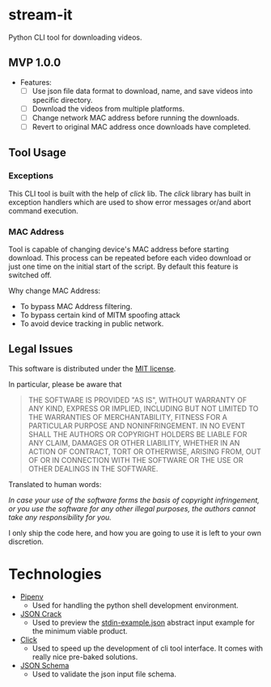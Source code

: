# stream-it

Python CLI tool for downloading videos.

## MVP 1.0.0

- Features:
  - [ ] Use json file data format to download, name, and save videos into specific directory.
  - [ ] Download the videos from multiple platforms.
  - [ ] Change network MAC address before running the downloads.
  - [ ] Revert to original MAC address once downloads have completed.

## Tool Usage

### Exceptions

This CLI tool is built with the help of _click_ lib. The _click_ library has built in exception handlers which are used to show error messages or/and abort command execution.

### MAC Address

Tool is capable of changing device's MAC address before starting download. This process can be repeated before each video download or just one time on the initial start of the script. By default this feature is switched off.

Why change MAC Address:

- To bypass MAC Address filtering.
- To bypass certain kind of MITM spoofing attack
- To avoid device tracking in public network.

## Legal Issues

This software is distributed under the [MIT license](https://raw.github.com/manojlovic1998/stream-it/master/LICENSE).

In particular, please be aware that

> THE SOFTWARE IS PROVIDED "AS IS", WITHOUT WARRANTY OF ANY KIND, EXPRESS OR
> IMPLIED, INCLUDING BUT NOT LIMITED TO THE WARRANTIES OF MERCHANTABILITY,
> FITNESS FOR A PARTICULAR PURPOSE AND NONINFRINGEMENT. IN NO EVENT SHALL THE
> AUTHORS OR COPYRIGHT HOLDERS BE LIABLE FOR ANY CLAIM, DAMAGES OR OTHER
> LIABILITY, WHETHER IN AN ACTION OF CONTRACT, TORT OR OTHERWISE, ARISING FROM,
> OUT OF OR IN CONNECTION WITH THE SOFTWARE OR THE USE OR OTHER DEALINGS IN THE
> SOFTWARE.

Translated to human words:

_In case your use of the software forms the basis of copyright infringement, or you use the software for any other illegal purposes, the authors cannot take any responsibility for you._

I only ship the code here, and how you are going to use it is left to your own discretion.

# Technologies

- [Pipenv](https://pipenv.pypa.io/en/latest/)
  - Used for handling the python shell development environment.
- [JSON Crack](https://jsoncrack.com/)
  - Used to preview the [stdin-example.json]("./stdin-example.json") abstract input example for the minimum viable product.
- [Click](https://click.palletsprojects.com/en/8.1.x/#documentation)
  - Used to speed up the development of cli tool interface. It comes with really nice pre-baked solutions.
- [JSON Schema](https://json-schema.org/implementations.html)
  - Used to validate the json input file schema.
